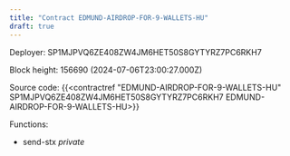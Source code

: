 ```yaml
---
title: "Contract EDMUND-AIRDROP-FOR-9-WALLETS-HU"
draft: true
---
```

Deployer: SP1MJPVQ6ZE408ZW4JM6HET50S8GYTYRZ7PC6RKH7


 



Block height: 156690 (2024-07-06T23:00:27.000Z)

Source code: {{<contractref "EDMUND-AIRDROP-FOR-9-WALLETS-HU" SP1MJPVQ6ZE408ZW4JM6HET50S8GYTYRZ7PC6RKH7 EDMUND-AIRDROP-FOR-9-WALLETS-HU>}}

Functions:

* send-stx _private_
